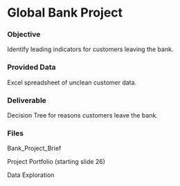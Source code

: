 # Global Bank Project

### Objective
Identify leading indicators for customers leaving the bank.

### Provided Data
Excel spreadsheet of unclean customer data.

### Deliverable
Decision Tree for reasons customers leave the bank.

### Files
Bank_Project_Brief

Project Portfolio (starting slide 26)

Data Exploration
